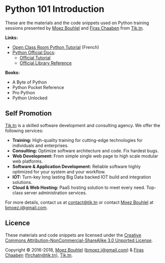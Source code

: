 Python 101 Introduction
=======================

These are the materials and the code snippets used on Python
training sessions presented by [Moez Bouhlel](https://lejenome.github.io/) and
[Firas Chaaben](https://firchatn.tik.tn/) from [Tik.tn](https://tik.tn).

**Links:**

- [Open Class Room Python
  Tutorial](https://openclassrooms.com/courses/apprenez-a-programmer-en-python) (French)
- [Python Official Docs](https://docs.python.org/3/):
  - [Official Tutorial](https://docs.python.org/3/tutorial/index.html)
  - [Official Library Reference](https://docs.python.org/3/library/index.html)

**Books:**

- A Byte of Python
- Python Pocket Reference
- Pro Python
- Python Unlocked

Self Promotion
--------------

[Tik.tn](https://tik.tn) is a skilled software development and consulting
agency. We offer the following services:

- **Training:**
  High-quality training for cutting-edge technologies for individuals and
  enterprises.
- **Consulting:**
  Optimize software architecture and code. Fix hardest bugs.
- **Web Development:**
  From simple single web page to high scale modular web platforms.
- **Software & Application Development:**
  Reliable software highly optimized for your system and your workflow.
- **IOT:**
  Turn-key long lasting Big Data backed IOT build and integration solutions.
- **Cloud & Web Hosting:**
  PaaS hosting solution to meet every need. Top-class server administration
  services.

For more details, contact us at <contact@tik.tn> or contact [Moez
Bouhlel](https://lejenome.github.io/) at <bmoez.j@gmail.com>.

Licence
-------

These materials and code snippets are licensed under the
[Creative Commons Attribution-NonCommercial-ShareAlike 3.0 Unported License](http://creativecommons.org/licenses/by-nc-sa/3.0/).

Copyright © 2016-2018, [Moez Bouhlel](https://lejenome.github.io/)
(<bmoez.j@gmail.com>) & [Firas Chaaben](https://lejenome.github.io/)
(<firchatn@tik.tn>), [Tik.tn](https://tik.tn).

